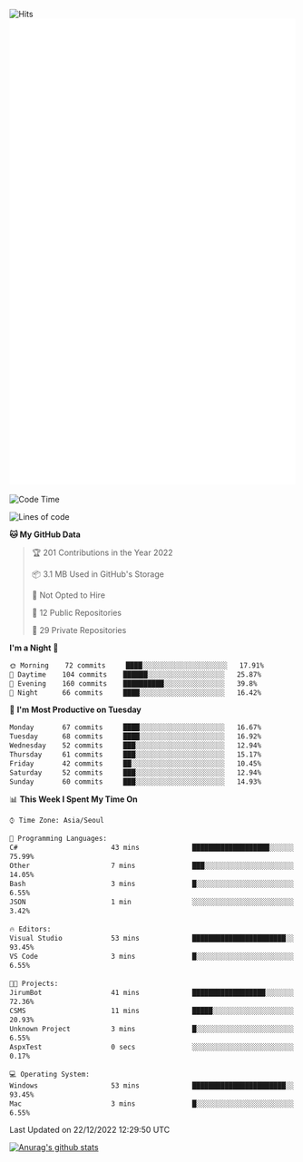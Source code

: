 ![Hits](https://hits.seeyoufarm.com/api/count/incr/badge.svg?url=https%3A%2F%2Fgithub.com%2Fkokose1234&count_bg=%2379C83D&title_bg=%23555555&icon=apple.svg&icon_color=%23E7E7E7&title=hits&edge_flat=false)
<br/>
![Metrics](https://github.com/kokose1234/kokose1234/blob/main/github-metrics.svg)

<!--START_SECTION:waka-->
![Code Time](http://img.shields.io/badge/Code%20Time-720%20hrs%204%20mins-blue)

![Lines of code](https://img.shields.io/badge/From%20Hello%20World%20I%27ve%20Written-884%20Thousand%20lines%20of%20code-blue)

**🐱 My GitHub Data** 

> 🏆 201 Contributions in the Year 2022
 > 
> 📦 3.1 MB Used in GitHub's Storage 
 > 
> 🚫 Not Opted to Hire
 > 
> 📜 12 Public Repositories 
 > 
> 🔑 29 Private Repositories  
 > 
**I'm a Night 🦉** 

```text
🌞 Morning    72 commits     ████░░░░░░░░░░░░░░░░░░░░░   17.91% 
🌆 Daytime    104 commits    ██████░░░░░░░░░░░░░░░░░░░   25.87% 
🌃 Evening    160 commits    ██████████░░░░░░░░░░░░░░░   39.8% 
🌙 Night      66 commits     ████░░░░░░░░░░░░░░░░░░░░░   16.42%

```
📅 **I'm Most Productive on Tuesday** 

```text
Monday       67 commits     ████░░░░░░░░░░░░░░░░░░░░░   16.67% 
Tuesday      68 commits     ████░░░░░░░░░░░░░░░░░░░░░   16.92% 
Wednesday    52 commits     ███░░░░░░░░░░░░░░░░░░░░░░   12.94% 
Thursday     61 commits     ███░░░░░░░░░░░░░░░░░░░░░░   15.17% 
Friday       42 commits     ██░░░░░░░░░░░░░░░░░░░░░░░   10.45% 
Saturday     52 commits     ███░░░░░░░░░░░░░░░░░░░░░░   12.94% 
Sunday       60 commits     ███░░░░░░░░░░░░░░░░░░░░░░   14.93%

```


📊 **This Week I Spent My Time On** 

```text
⌚︎ Time Zone: Asia/Seoul

💬 Programming Languages: 
C#                       43 mins             ███████████████████░░░░░░   75.99% 
Other                    7 mins              ███░░░░░░░░░░░░░░░░░░░░░░   14.05% 
Bash                     3 mins              █░░░░░░░░░░░░░░░░░░░░░░░░   6.55% 
JSON                     1 min               ░░░░░░░░░░░░░░░░░░░░░░░░░   3.42%

🔥 Editors: 
Visual Studio            53 mins             ███████████████████████░░   93.45% 
VS Code                  3 mins              █░░░░░░░░░░░░░░░░░░░░░░░░   6.55%

🐱‍💻 Projects: 
JirumBot                 41 mins             ██████████████████░░░░░░░   72.36% 
CSMS                     11 mins             █████░░░░░░░░░░░░░░░░░░░░   20.93% 
Unknown Project          3 mins              █░░░░░░░░░░░░░░░░░░░░░░░░   6.55% 
AspxTest                 0 secs              ░░░░░░░░░░░░░░░░░░░░░░░░░   0.17%

💻 Operating System: 
Windows                  53 mins             ███████████████████████░░   93.45% 
Mac                      3 mins              █░░░░░░░░░░░░░░░░░░░░░░░░   6.55%

```


 Last Updated on 22/12/2022 12:29:50 UTC
<!--END_SECTION:waka-->

[![Anurag's github stats](https://github-readme-stats.vercel.app/api?username=kokose1234&theme=dracula)](https://github.com/anuraghazra/github-readme-stats)



	
